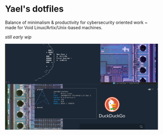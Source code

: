 # Yael's dotfiles
Balance of minimalism & productivity for cybersecurity oriented work ~ made for Void Linux/Artix/Unix-based machines.

*still early wip*

![showcase](showcase.png)
